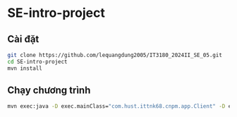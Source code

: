 # SE-intro-project

## Cài đặt
```bash
git clone https://github.com/lequangdung2005/IT3180_2024II_SE_05.git
cd SE-intro-project
mvn install
```

## Chạy chương trình
```bash
mvn exec:java -D exec.mainClass="com.hust.ittnk68.cnpm.app.Client" -D exec.args="http://gcloud-99.tomoshibi.co:8080"
```
